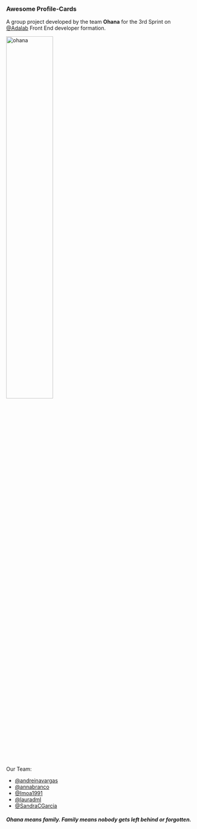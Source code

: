 ### Awesome Profile-Cards

A group project developed by the team **Ohana** for the 3rd Sprint on [@Adalab](https://github.com/Adalab) Front End developer formation.

<img src="https://image.ibb.co/cii4bK/ohana.png" alt="ohana" border="0" width=50%>

Our Team:

- [@andreinavargas](https://github.com/andreinavargas)
- [@annabranco](https://github.com/annabranco)
- [@Imoa1991](https://github.com/Imoa1991)
- [@lauradml](https://github.com/lauradml)
- [@SandraCGarcia](https://github.com/SandraCGarcia)



#### _Ohana means family. Family means nobody gets left behind or forgotten._
